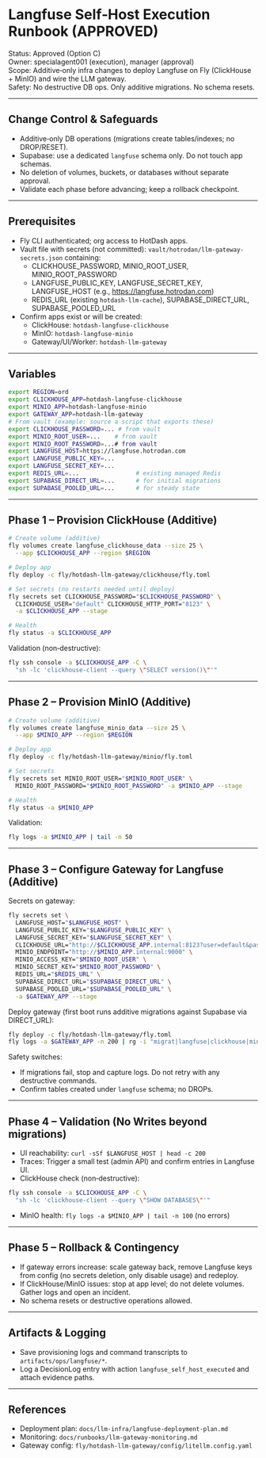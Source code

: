 # Langfuse Self‑Host Execution Runbook (APPROVED)

Status: Approved (Option C)  
Owner: specialagent001 (execution), manager (approval)  
Scope: Additive‑only infra changes to deploy Langfuse on Fly (ClickHouse + MinIO) and wire the LLM gateway.  
Safety: No destructive DB ops. Only additive migrations. No schema resets.

---

## Change Control & Safeguards

- Additive‑only DB operations (migrations create tables/indexes; no DROP/RESET).
- Supabase: use a dedicated `langfuse` schema only. Do not touch app schemas.
- No deletion of volumes, buckets, or databases without separate approval.
- Validate each phase before advancing; keep a rollback checkpoint.

---

## Prerequisites

- Fly CLI authenticated; org access to HotDash apps.
- Vault file with secrets (not committed): `vault/hotrodan/llm-gateway-secrets.json` containing:
  - CLICKHOUSE_PASSWORD, MINIO_ROOT_USER, MINIO_ROOT_PASSWORD
  - LANGFUSE_PUBLIC_KEY, LANGFUSE_SECRET_KEY, LANGFUSE_HOST (e.g., https://langfuse.hotrodan.com)
  - REDIS_URL (existing `hotdash-llm-cache`), SUPABASE_DIRECT_URL, SUPABASE_POOLED_URL
- Confirm apps exist or will be created:
  - ClickHouse: `hotdash-langfuse-clickhouse`
  - MinIO: `hotdash-langfuse-minio`
  - Gateway/UI/Worker: `hotdash-llm-gateway`

---

## Variables

```bash
export REGION=ord
export CLICKHOUSE_APP=hotdash-langfuse-clickhouse
export MINIO_APP=hotdash-langfuse-minio
export GATEWAY_APP=hotdash-llm-gateway
# From vault (example: source a script that exports these)
export CLICKHOUSE_PASSWORD=... # from vault
export MINIO_ROOT_USER=...    # from vault
export MINIO_ROOT_PASSWORD=...# from vault
export LANGFUSE_HOST=https://langfuse.hotrodan.com
export LANGFUSE_PUBLIC_KEY=...
export LANGFUSE_SECRET_KEY=...
export REDIS_URL=...                # existing managed Redis
export SUPABASE_DIRECT_URL=...      # for initial migrations
export SUPABASE_POOLED_URL=...      # for steady state
```

---

## Phase 1 – Provision ClickHouse (Additive)

```bash
# Create volume (additive)
fly volumes create langfuse_clickhouse_data --size 25 \
  --app $CLICKHOUSE_APP --region $REGION

# Deploy app
fly deploy -c fly/hotdash-llm-gateway/clickhouse/fly.toml

# Set secrets (no restarts needed until deploy)
fly secrets set CLICKHOUSE_PASSWORD="$CLICKHOUSE_PASSWORD" \
  CLICKHOUSE_USER="default" CLICKHOUSE_HTTP_PORT="8123" \
  -a $CLICKHOUSE_APP --stage

# Health
fly status -a $CLICKHOUSE_APP
```

Validation (non‑destructive):
```bash
fly ssh console -a $CLICKHOUSE_APP -C \
  "sh -lc 'clickhouse-client --query \"SELECT version()\"'"
```

---

## Phase 2 – Provision MinIO (Additive)

```bash
# Create volume (additive)
fly volumes create langfuse_minio_data --size 25 \
  --app $MINIO_APP --region $REGION

# Deploy app
fly deploy -c fly/hotdash-llm-gateway/minio/fly.toml

# Set secrets
fly secrets set MINIO_ROOT_USER="$MINIO_ROOT_USER" \
  MINIO_ROOT_PASSWORD="$MINIO_ROOT_PASSWORD" -a $MINIO_APP --stage

# Health
fly status -a $MINIO_APP
```

Validation:
```bash
fly logs -a $MINIO_APP | tail -n 50
```

---

## Phase 3 – Configure Gateway for Langfuse (Additive)

Secrets on gateway:
```bash
fly secrets set \
  LANGFUSE_HOST="$LANGFUSE_HOST" \
  LANGFUSE_PUBLIC_KEY="$LANGFUSE_PUBLIC_KEY" \
  LANGFUSE_SECRET_KEY="$LANGFUSE_SECRET_KEY" \
  CLICKHOUSE_URL="http://$CLICKHOUSE_APP.internal:8123?user=default&password=$CLICKHOUSE_PASSWORD" \
  MINIO_ENDPOINT="http://$MINIO_APP.internal:9000" \
  MINIO_ACCESS_KEY="$MINIO_ROOT_USER" \
  MINIO_SECRET_KEY="$MINIO_ROOT_PASSWORD" \
  REDIS_URL="$REDIS_URL" \
  SUPABASE_DIRECT_URL="$SUPABASE_DIRECT_URL" \
  SUPABASE_POOLED_URL="$SUPABASE_POOLED_URL" \
  -a $GATEWAY_APP --stage
```

Deploy gateway (first boot runs additive migrations against Supabase via DIRECT_URL):
```bash
fly deploy -c fly/hotdash-llm-gateway/fly.toml
fly logs -a $GATEWAY_APP -n 200 | rg -i "migrat|langfuse|clickhouse|minio"
```

Safety switches:
- If migrations fail, stop and capture logs. Do not retry with any destructive commands.
- Confirm tables created under `langfuse` schema; no DROPs.

---

## Phase 4 – Validation (No Writes beyond migrations)

- UI reachability: `curl -sSf $LANGFUSE_HOST | head -c 200`
- Traces: Trigger a small test (admin API) and confirm entries in Langfuse UI.
- ClickHouse check (non‑destructive):
```bash
fly ssh console -a $CLICKHOUSE_APP -C \
  "sh -lc 'clickhouse-client --query \"SHOW DATABASES\"'"
```
- MinIO health: `fly logs -a $MINIO_APP | tail -n 100` (no errors)

---

## Phase 5 – Rollback & Contingency

- If gateway errors increase: scale gateway back, remove Langfuse keys from config (no secrets deletion, only disable usage) and redeploy.
- If ClickHouse/MinIO issues: stop at app level; do not delete volumes. Gather logs and open an incident.
- No schema resets or destructive operations allowed.

---

## Artifacts & Logging

- Save provisioning logs and command transcripts to `artifacts/ops/langfuse/*`.
- Log a DecisionLog entry with action `langfuse_self_host_executed` and attach evidence paths.

---

## References

- Deployment plan: `docs/llm-infra/langfuse-deployment-plan.md`
- Monitoring: `docs/runbooks/llm-gateway-monitoring.md`
- Gateway config: `fly/hotdash-llm-gateway/config/litellm.config.yaml`

